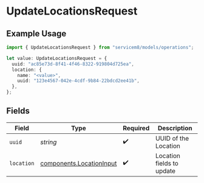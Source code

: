 # UpdateLocationsRequest

## Example Usage

```typescript
import { UpdateLocationsRequest } from "servicem8/models/operations";

let value: UpdateLocationsRequest = {
  uuid: "ac85e73d-8f41-4f46-8322-919804d725ea",
  location: {
    name: "<value>",
    uuid: "123e4567-042e-4cdf-9b84-22bdcd2ee41b",
  },
};
```

## Fields

| Field                                                                | Type                                                                 | Required                                                             | Description                                                          |
| -------------------------------------------------------------------- | -------------------------------------------------------------------- | -------------------------------------------------------------------- | -------------------------------------------------------------------- |
| `uuid`                                                               | *string*                                                             | :heavy_check_mark:                                                   | UUID of the Location                                                 |
| `location`                                                           | [components.LocationInput](../../models/components/locationinput.md) | :heavy_check_mark:                                                   | Location fields to update                                            |